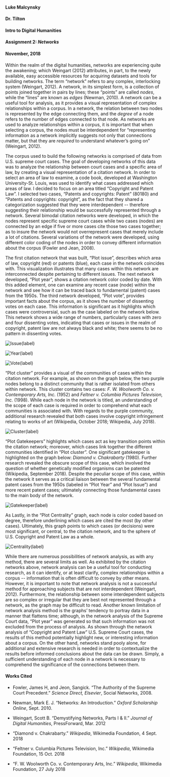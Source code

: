 #### Luke Malcynsky
#### Dr. Tilton
#### Intro to Digital Humanities
#### Assignment 2: *Networks*
#### November, 2018



Within the realm of the digital humanities, networks are experiencing quite the awakening; which Weingart (2012) attributes, in part, to the newly available, easy accessible resources for acquiring datasets and tools for building networks. The term “network” refers to any complex, interlocking system (Weingart, 2012). A network, in its simplest form, is a collection of points joined together in pairs by lines; these “points” are called *nodes*, while the “lines” are known as *edges* (Newman, 2010). A network can be a useful tool for analysis, as it provides a visual representation of complex relationships within a corpus. In a network, the relation between two nodes is represented by the edge connecting them, and the *degree* of a node refers to the number of edges connected to that node. As networks are used to analyze relationships within a corpus, it is important that when selecting a corpus, the nodes must be interdependent for “representing information as a network implicitly suggests not only that connections matter, but that they are *required* to understand whatever’s going on” (Weingart, 2012).


The corpus used to build the following networks is comprised of data from U.S. supreme court cases. The goal of developing networks of this data was to analyze the relationship between court cases and a specific area of law, by creating a visual representation of a citation network. In order to select an area of law to examine, a code book, developed at Washington University-St. Louis, was used to identify what cases addressed which areas of law. I decided to focus on an area titled “Copyright and Patent Law”. I selected two cases, “Patents and copyrights: Patent” (80180) and “Patents and copyrights: copyright”, as the fact that they shared a categorization suggested that they were interdependent -- therefore suggesting their relationship would be successfully represented through a network. Several bimodal citation networks were developed, in which the nodes represent specific supreme court cases while two cases (nodes) are connected by an edge if five or more cases cite those two cases together; as to insure the network would not overrepresent cases that merely include a lot of citations. Several variations of the network were developed, using different color coding of the nodes in order to convey different information about the corpus (Fowler and Jean, 2008).


The first citation network that was built, “Plot issue”, describes which area of law, copyright (red) or patents (blue), each case in the network coincides with. This visualization illustrates that many cases within this network are interconnected despite pertaining to different issues. The next network developed, “Plot year”, shows a citation network color coded by date. With this added element, one can examine any recent case (node) within the network and see how it can be traced back to fundamental (patent) cases from the 1950s. The third network developed, “Plot vote”, provides important facts about the corpus, as it shows the number of dissenting votes on each case. This information is significant as it highlights which cases were controversial, such as the case labeled on the network below. This network shows a wide range of numbers, particularly cases with zero and four dissenting votes, indicating that cases or issues in the realm of copyright, patent law are not always black and white; there seems to be no pattern in dissenting votes.


![Issue(label)](https://github.com/introdh/intro-dh2018-Lmalcynsky/blob/master/images/Issue(label).png)


![Year(label)](https://github.com/introdh/intro-dh2018-Lmalcynsky/blob/master/images/Year(label).png)


![Vote(label)](https://github.com/introdh/intro-dh2018-Lmalcynsky/blob/master/images/Vote(label).png)


“Plot cluster” provides a visual of the communities of cases within the citation network. For example, as shown on the graph below, the two purple nodes belong to a distinct community that is rather isolated from others within network. This cluster contains two cases: *F. W. Woolworth Co. v. Contemporary Arts, Inc.* (1952) and *Feltner v. Columbia Pictures Television, Inc.* (1998). While each node in the network is titled, an understanding of the scope of each case is required in order to comprehend what each communities is associated with. With regards to the purple community, additional research revealed that both cases involve copyright infringement relating to works of art (Wikipedia, October 2018; Wikipedia, July 2018). 


![Cluster(label)](https://github.com/introdh/intro-dh2018-Lmalcynsky/blob/master/images/Cluster%20(label).png)


“Plot Gatekeepers” highlights which cases act as key transition points within the citation network; moreover, which cases link together the different communities identified in “Plot cluster”. One significant gatekeeper is highlighted on the graph below: *Diamond v. Chakrabarty* (1980). Further research revealed the obscure scope of this case, which involved  the question of whether genetically modified organisms can be patented (Wikipedia, September 2018). Despite the peculiar scope of this case, within the network it serves as a critical liaison between the several fundamental patent cases from the 1950s (labeled in “Plot Year” and “Plot Issue”) and more recent patent cases; ultimately connecting those fundamental cases to the main body of the network.      


![Gatekeeper(label)](https://github.com/introdh/intro-dh2018-Lmalcynsky/blob/master/images/Gatekeeper(label).png)


As Lastly, in the “Plot Centrality” graph, each node is color coded based on degree, therefore underlining which cases are cited the most (by other cases). Ultimately, this graph points to which cases (or decisions) were most significant, or central, to the citation network, and to the sphere of U.S. Copyright and Patent Law as a whole.

![Centrality(label)](https://github.com/introdh/intro-dh2018-Lmalcynsky/blob/master/images/Centrality(label).png)


While there are numerous possibilities of network analysis, as with any method, there are several limits as well. As exhibited by the citation networks above, network analysis can be a useful tool for conducting research, as it can identify, or at least clarify, complex relationships within a corpus -- information that is often difficult to convey by other means. However, it is important to note that network analysis is not a successful method for approaching subjects that are not interdependent (Weingart, 2012). Furthermore, the relationship between some interdependent subjects are so complex or irregular that they are best not represented through a network, as the graph may be difficult to read. Another known limitation of network analysis method is the graphs’ tendency to portray data in a manner that flattens time; although, in the network analysis of the Supreme Court data, “Plot year” was generated so that such information was not excluded from the process of analysis. As shown through the network analysis of “Copyright and Patent Law” U.S. Supreme Court cases, the results of this method potentially highlight new, or interesting information about a corpus. On the other hand, networks stand pooly alone, for additional and extensive research is needed in order to contextualize the results before informed conclusions about the data can be drawn. Simply, a sufficient understanding of each node in a network is necessary to comprehend the significance of the connections between them.


#### Works Cited


* Fowler, James H, and Jeon, Sangick. “The Authority of the Supreme Court Precedent.” *Science Direct, Elsevier*, Social Networks, 2008.


* Newman, Mark E. J. “Networks: An Introduction.” *Oxford Scholarship Online*, Sept. 2010.


* Weingart, Scott B. “Demystifying Networks, Parts I & II.” *Journal of Digital Humanities*, PressForward, Mar. 2012


* “Diamond v. Chakrabarty.” *Wikipedia*, Wikimedia Foundation, 4 Sept. 2018



* “Feltner v. Columbia Pictures Television, Inc.” *Wikipedia*, Wikimedia Foundation, 15 Oct. 2018


* “F. W. Woolworth Co. v. Contemporary Arts, Inc.” *Wikipedia*, Wikimedia Foundation, 27 July 2018






